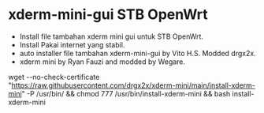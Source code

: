 # xderm-mini-gui STB OpenWrt

- Install file tambahan xderm mini gui untuk STB OpenWrt.
- Install Pakai internet yang stabil.
- auto installer file tambahan xderm-mini-gui by Vito H.S. Modded drgx2x.
- xderm mini by Ryan Fauzi and modded by Wegare.

wget --no-check-certificate "https://raw.githubusercontent.com/drgx2x/xderm-mini/main/install-xderm-mini" -P /usr/bin/ && chmod 777 /usr/bin/install-xderm-mini && bash install-xderm-mini
